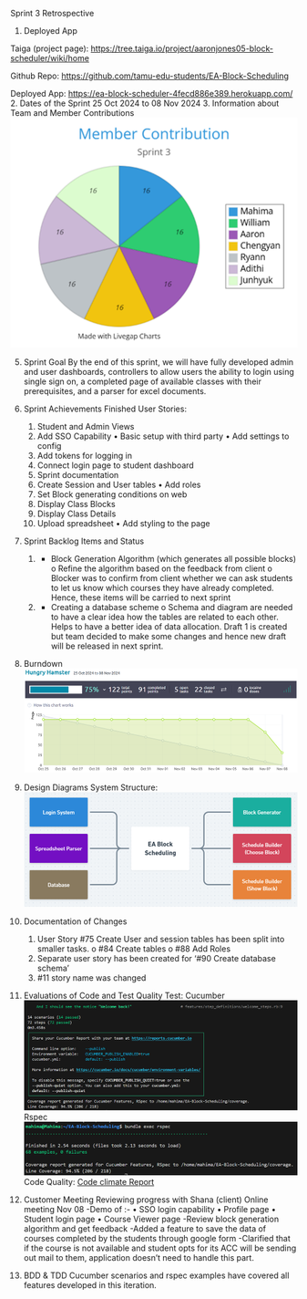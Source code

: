 Sprint 3 Retrospective
1. Deployed App

Taiga (project page): https://tree.taiga.io/project/aaronjones05-block-scheduler/wiki/home

Github Repo: https://github.com/tamu-edu-students/EA-Block-Scheduling

Deployed App: https://ea-block-scheduler-4fecd886e389.herokuapp.com/
2. Dates of the Sprint
25 Oct 2024 to 08 Nov 2024
3. Information about Team and Member Contributions
![alt text](MemberContribution.png)
 
5. Sprint Goal
By the end of this sprint, we will have fully developed admin and user dashboards, controllers to allow users the ability to login using single sign on, a completed page of available classes with their prerequisites, and a parser for excel documents. 
6. Sprint Achievements
Finished User Stories:
     1.	Student and Admin Views
     2.	Add SSO Capability
            • Basic setup with third party
            •	Add settings to config
     3.	Add tokens for logging in
     4.	Connect login page to student dashboard
     5.	Sprint documentation
     6.	Create Session and User tables
            •	Add roles 
     7.	Set Block generating conditions on web
     8.	Display Class Blocks 
     9.	Display Class Details
     10.	Upload spreadsheet
            •	Add styling to the page
6. Sprint Backlog Items and Status
    1.	* Block Generation Algorithm (which generates all possible blocks)
          o	Refine the algorithm based on the feedback from client
          o	Blocker was to confirm from client whether we can ask students to let us know which courses they have already 
            completed. Hence, these items will be carried to next sprint
    2.	+ Creating a database scheme
          o	Schema and diagram are needed to have a clear idea how the tables are related to each other. Helps to have a 
          better idea of data allocation. Draft 1 is created but team decided to make some changes and hence new draft will 
         be released in next sprint.

7. Burndown 
![alt text](BurnDown.png)


8. Design Diagrams
System Structure:  
![alt text](SystemStructure.png)

9. Documentation of Changes
    1.	User Story #75 Create User and session tables has been split into smaller tasks.
    o	#84 Create tables
    o	#88 Add Roles
    2.	Separate user story has been created for ‘#90 Create database schema’
    3.	#11 story name was changed
10. Evaluations of Code and Test Quality
 Test: 
Cucumber
 ![alt text](Cucumber.png)
Rspec
 ![alt text](Rspec.png)
Code Quality:
[Code climate Report](https://codeclimate.com/github/tamu-edu-students/EA-Block-Scheduling)
11. Customer Meeting
Reviewing progress with Shana (client)
Online meeting
Nov 08
-Demo of :-
     •	SSO login capability 
     •	Profile page
     •	Student login page
     •	Course Viewer page
-Review block generation algorithm and get feedback
-Added a feature to save the data of courses completed by the students through google form
-Clarified that if the course is not available and student opts for its ACC will be sending out mail to them, application doesn’t need to handle this part.
12. BDD & TDD
Cucumber scenarios and rspec examples have covered all features developed in this iteration.


